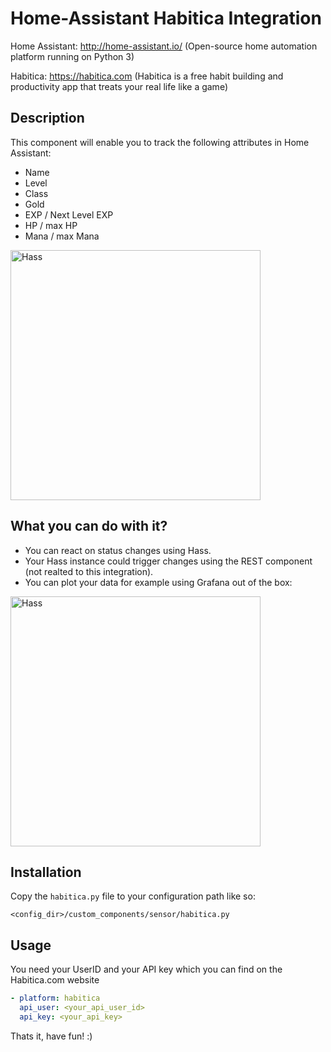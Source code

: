 # Home-Assistant Habitica Integration

Home Assistant: http://home-assistant.io/ (Open-source home automation platform running on Python 3)

Habitica: https://habitica.com (Habitica is a free habit building and productivity app that treats your real life like a game)

Description
-----------

This component will enable you to track the following attributes in Home Assistant:

* Name
* Level
* Class
* Gold
* EXP / Next Level EXP
* HP / max HP
* Mana / max Mana

<img src="https://github.com/Aekschen/home-assistant-habitica/raw/master/docs/hass.png" height="400" alt="Hass">

What you can do with it?
----------------------
* You can react on status changes using Hass.
* Your Hass instance could trigger changes using the REST component (not realted to this integration).
* You can plot your data for example using Grafana out of the box:

<img src="https://github.com/Aekschen/home-assistant-habitica/raw/master/docs/grafana.png" height="400" alt="Hass">

Installation
-----------

Copy the `habitica.py` file to your configuration path like so:

```
<config_dir>/custom_components/sensor/habitica.py
```

Usage
-----

You need your UserID and your API key which you can find on the Habitica.com website

```yaml
- platform: habitica
  api_user: <your_api_user_id>
  api_key: <your_api_key>
```


Thats it, have fun! :)
